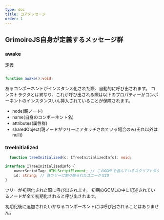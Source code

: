 ```yaml
---
type: doc
title: コアメッセージ
order: 1
---
```


## GrimoireJS自身が定義するメッセージ群

### awake

定義

```typescript

function awake():void;

```

あるコンポーネントがインスタンス化された際、自動的に呼び出されます。
コンストラクタとは異なり、これが呼び出される際は以下のプロパティーがコンポーネントのインスタンスいん挿入されていることが保障されます。

* node(親ノード)
* name(自身のコンポーネント名)
* attributes(属性群)
* sharedObject(親ノードがツリーにアタッチされている場合のみ(それ以外はnull))

### treeInitialized

```typescript
  function treeInitialized(c: ITreeInitializedInfo): void;
```

```typescript
interface ITreeInitializedInfo {
    ownerScriptTag: HTMLScriptElement; // このGOMLを含んでいるスクリプトタグ
    id: string; // 各ツリーに割り振られたユニークなID
}
```

ツリーが初期化された際に呼び出されます。
初期のGOMLの中に記述されているノードが全て初期化されると呼び出されます。

初期化後に追加されたいかなるコンポーネントには呼び出されることはありません。

